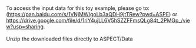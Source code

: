 <br> To access the input data for this toy example, please go to: (https://pan.baidu.com/s/1VNjMWIgoLb3aQDH9jtTRew?pwd=ASPE) or https://drive.google.com/file/d/1riY4ujLL6V5hSZZFFmsQLg84t_2PMGp_/view?usp=sharing. <br/> 
<br> Unzip the downloaded files directly to ASPECT/Data <br/>
